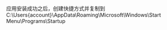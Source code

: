 应用安装成功之后，创建快捷方式并复制到C:\Users\{account}\AppData\Roaming\Microsoft\Windows\Start Menu\Programs\Startup 
